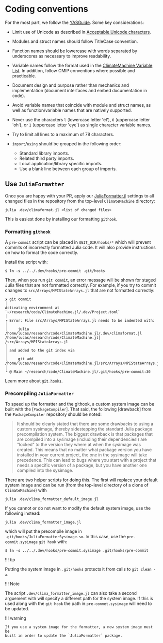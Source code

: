# Coding conventions

For the most part, we follow the
[YASGuide](https://github.com/jrevels/YASGuide). Some key considerations:

- Limit use of Unicode as described in
  [Acceptable Unicode characters](@ref).

- Modules and struct names should follow TitleCase convention.

- Function names should be lowercase with words separated by underscores as
  necessary to improve readability.

- Variable names follow the format used in the [ClimateMachine Variable List](@ref).
  In addition, follow CMIP conventions where possible and practicable.

- Document design and purpose rather than mechanics and implementation
  (document interfaces and embed documentation in code).

- Avoid variable names that coincide with module and struct names, as well as
  function/variable names that are natively supported.

- Never use the characters `l` (lowercase letter 'el'), `O` (uppercase letter
  'oh'), or `I` (uppercase letter 'eye') as single character variable names.

- Try to limit all lines to a maximum of 78 characters.

- `import`/`using` should be grouped in the following order:
  - Standard library imports.
  - Related third party imports.
  - Local application/library specific imports.
  - Use a blank line between each group of imports.

## Use `JuliaFormatter`

Once you are happy with your PR, apply our
[JuliaFormatter.jl](https://domluna.github.io/JuliaFormatter.jl/stable/) settings to
all changed files in the repository from the top-level `ClimateMachine`
directory:
```
julia .dev/climaformat.jl <list of changed files>
```
This is easiest done by installing our formatting `githook`.

### Formatting `githook`

A `pre-commit` script can be placed in `$GIT_DIR/hooks/*` which will prevent
commits of incorrectly formatted Julia code.  It will also provide
instructions on how to format the code correctly.

Install the script with:

```
$ ln -s ../../.dev/hooks/pre-commit .git/hooks
```

Then, when you run `git commit`, an error message will be shown for staged
Julia files that are not formatted correctly. For example, if you try to commit
changes to `src/Arrays/MPIStateArrays.jl` that are not formatted correctly:

```
❯ git commit                                                                                                           │
Activating environment at `~/research/code/ClimateMachine.jl/.dev/Project.toml`                                        │
┌ Error: File src/Arrays/MPIStateArrays.jl needs to be indented with:                                                  │
│     julia /home/lucas/research/code/ClimateMachine.jl/.dev/climaformat.jl /home/lucas/research/code/ClimateMachine.jl│
/src/Arrays/MPIStateArrays.jl                                                                                          │
│ and added to the git index via                                                                                       │
│     git add /home/lucas/research/code/ClimateMachine.jl/src/Arrays/MPIStateArrays.jl                                 │
└ @ Main ~/research/code/ClimateMachine.jl/.git/hooks/pre-commit:30
```
Learn more about [`git hooks`](https://www.atlassian.com/git/tutorials/git-hooks).

### Precompiling `JuliaFormatter`

To speed up the formatter and the githook, a custom system image can be
built with the [`PackageCompiler`]. That said, the following [drawback]
from the `PackageCompiler` repository should be noted:

> It should be clearly stated that there are some drawbacks to using a custom
> sysimage, thereby sidestepping the standard Julia package precompilation
> system. The biggest drawback is that packages that are compiled into a
> sysimage (including their dependencies!) are "locked" to the version they
> where at when the sysimage was created. This means that no matter what package
> version you have installed in your current project, the one in the sysimage
> will take precedence. This can lead to bugs where you start with a project
> that needs a specific version of a package, but you have another one compiled
> into the sysimage.

There are two helper scripts for doing this. The first will replace your default
system image and can be run (from the top-level directory of a clone of
`ClimateMachine`) with

```
julia .dev/clima_formatter_default_image.jl
```

If you cannot or do not want to modify the default system image, use the
following instead:

```
julia .dev/clima_formatter_image.jl
```

which will put the precompile image in `.git/hooks/JuliaFormatterSysimage.so`.
In this case, use the `pre-commit.sysimage` `git hook` with:

```
$ ln -s ../../.dev/hooks/pre-commit.sysimage .git/hooks/pre-commit
```

!!! tip

  Putting the system image in `.git/hooks` protects it from calls to `git clean -x`.

!!! Note

  The script `.dev/clima_formatter_image.jl` can also take a second arguement
  with will specify a different path for the system image. If this is used along
  with the `git hook` the path in `pre-commet.sysimage` will need to be updated.

!!! warning

    If you use a system image for the formatter, a new system image must be
    built in order to update the `JuliaFormatter` package.
